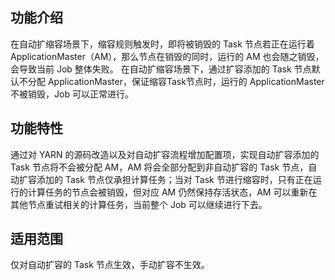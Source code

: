 ## 功能介绍
在自动扩缩容场景下，缩容规则触发时，即将被销毁的 Task 节点若正在运行着 ApplicationMaster（AM），那么节点在销毁的同时，运行的 AM 也会随之销毁，会导致当前 Job 整体失败。
在自动扩缩容场景下，通过扩容添加的 Task 节点默认不分配 ApplicationMaster，保证缩容Task节点时，运行的 ApplicationMaster不被销毁，Job 可以正常进行。
## 功能特性
通过对 YARN 的源码改造以及对自动扩容流程增加配置项，实现自动扩容添加的 Task 节点将不会被分配 AM，AM 将会全部分配到非自动扩容的 Task 节点，自动扩容添加的 Task 节点仅承担计算任务；当对 Task 节进行缩容时，只有正在运行的计算任务的节点会被销毁，但对应 AM 仍然保持存活状态，AM 可以重新在其他节点重试相关的计算任务，当前整个 Job 可以继续进行下去。

## 适用范围
仅对自动扩容的 Task 节点生效，手动扩容不生效。
